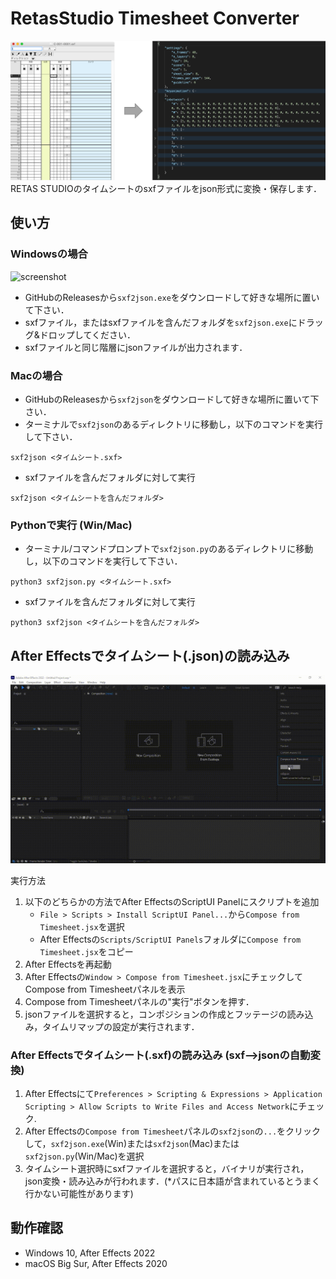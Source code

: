 # RetasStudio Timesheet Converter

![teaser](images/teaser.png)
RETAS STUDIOのタイムシートのsxfファイルをjson形式に変換・保存します．

## 使い方
### Windowsの場合
![screenshot](images/screenshot.gif)
- GitHubのReleasesから`sxf2json.exe`をダウンロードして好きな場所に置いて下さい．
- sxfファイル，またはsxfファイルを含んだフォルダを`sxf2json.exe`にドラッグ&ドロップしてください．
- sxfファイルと同じ階層にjsonファイルが出力されます．

### Macの場合
- GitHubのReleasesから`sxf2json`をダウンロードして好きな場所に置いて下さい．
- ターミナルで`sxf2json`のあるディレクトリに移動し，以下のコマンドを実行して下さい．
```
sxf2json <タイムシート.sxf>
```
- sxfファイルを含んだフォルダに対して実行
```
sxf2json <タイムシートを含んだフォルダ>
```
### Pythonで実行 (Win/Mac)
- ターミナル/コマンドプロンプトで`sxf2json.py`のあるディレクトリに移動し，以下のコマンドを実行して下さい．
```
python3 sxf2json.py <タイムシート.sxf>
```
- sxfファイルを含んだフォルダに対して実行
```
python3 sxf2json <タイムシートを含んだフォルダ>
```
## After Effectsでタイムシート(.json)の読み込み
![ae](images/capture.gif)

<!-- `loadTimesheet.jsx`を以下のパスに配置してください． -->
<!-- - `C:\Program Files\Adobe\Adobe After Effects <Version>\Support Files\Scripts\ScriptUI Panels` (Win) 
- `Applications/Adobe After Effects <Version>/Scripts/ScriptUI Panels` (Mac) -->

実行方法
1. 以下のどちらかの方法でAfter EffectsのScriptUI Panelにスクリプトを追加
    - `File > Scripts > Install ScriptUI Panel...`から`Compose from Timesheet.jsx`を選択
    - After Effectsの`Scripts/ScriptUI Panels`フォルダに`Compose from Timesheet.jsx`をコピー
1. After Effectsを再起動
1. After Effectsの`Window > Compose from Timesheet.jsx`にチェックしてCompose from Timesheetパネルを表示
1. Compose from Timesheetパネルの"実行"ボタンを押す．
1. jsonファイルを選択すると，コンポジションの作成とフッテージの読み込み，タイムリマップの設定が実行されます．


### After Effectsでタイムシート(.sxf)の読み込み (sxf-->jsonの自動変換)
1. After Effectsにて`Preferences > Scripting & Expressions > Application Scripting > Allow Scripts to Write Files and Access Network`にチェック.
1. After Effectsの`Compose from Timesheet`パネルの`sxf2json`の`...`をクリックして，`sxf2json.exe`(Win)または`sxf2json`(Mac)または`sxf2json.py`(Win/Mac)を選択
1. タイムシート選択時にsxfファイルを選択すると，バイナリが実行され，json変換・読み込みが行われます．(*パスに日本語が含まれているとうまく行かない可能性があります)

## 動作確認
- Windows 10, After Effects 2022
- macOS Big Sur, After Effects 2020